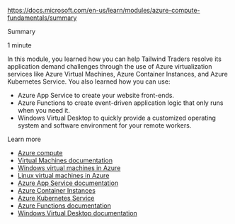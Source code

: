 https://docs.microsoft.com/en-us/learn/modules/azure-compute-fundamentals/summary

Summary

1 minute

In this module, you learned how you can help Tailwind Traders resolve its application demand challenges through the use of Azure virtualization services like Azure Virtual Machines, Azure Container Instances, and Azure Kubernetes Service. You also learned how you can use:
* Azure App Service to create your website front-ends.
* Azure Functions to create event-driven application logic that only runs when you need it.
* Windows Virtual Desktop to quickly provide a customized operating system and software environment for your remote workers.

Learn more
* [Azure compute](https://azure.microsoft.com/product-categories/compute)
* [Virtual Machines documentation](https://docs.microsoft.com/en-us/azure/virtual-machines/)
* [Windows virtual machines in Azure](https://docs.microsoft.com/en-us/azure/virtual-machines/windows/)
* [Linux virtual machines in Azure](https://docs.microsoft.com/en-us/azure/virtual-machines/linux/)
* [Azure App Service documentation](https://docs.microsoft.com/en-us/azure/app-service/)
* [Azure Container Instances](https://azure.microsoft.com/services/container-instances)
* [Azure Kubernetes Service](https://azure.microsoft.com/services/kubernetes-service)
* [Azure Functions documentation](https://docs.microsoft.com/en-us/azure/azure-functions/)
* [Windows Virtual Desktop documentation](https://docs.microsoft.com/en-us/azure/virtual-desktop/)

